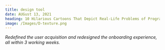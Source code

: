 ```yaml
---
title: design tool
date: AUGust 13, 2021
heading: 10 Hilarious Cartoons That Depict Real-Life Problems of Programmers
image: /Images/D-texture.png
---
```


_Redefined the user acquisition and redesigned the onboarding experience, all within 3 working weeks._
